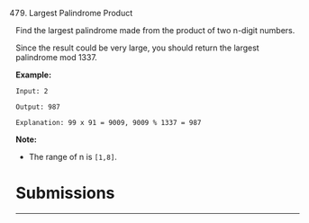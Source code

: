 479. Largest Palindrome Product

Find the largest palindrome made from the product of two n-digit numbers.

Since the result could be very large, you should return the largest palindrome mod 1337.

 

**Example:**
```
Input: 2

Output: 987

Explanation: 99 x 91 = 9009, 9009 % 1337 = 987
```

**Note:**

* The range of n is `[1,8]`.

# Submissions
---
